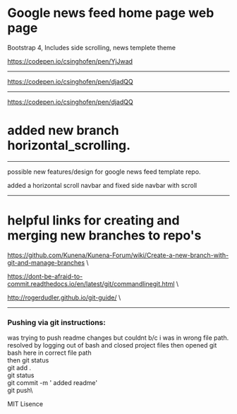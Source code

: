 # Google news feed home page web page 

 Bootstrap 4, Includes side scrolling, news templete theme

 https://codepen.io/csinghofen/pen/YjJwad
 ***
 https://codepen.io/csinghofen/pen/djadQQ
 ***
 https://codepen.io/csinghofen/pen/djadQQ

# added new branch horizontal_scrolling.

******************
possible new features/design for google news feed template repo.


added a horizontal scroll navbar and fixed side navbar with scroll 
 
 **************
 
 # helpful links for creating and merging new branches to repo's

 https://github.com/Kunena/Kunena-Forum/wiki/Create-a-new-branch-with-git-and-manage-branches \

 https://dont-be-afraid-to-commit.readthedocs.io/en/latest/git/commandlinegit.html \

 http://rogerdudler.github.io/git-guide/ \
 
 ***********
 ### Pushing via git instructions:
 was trying to push readme changes but couldnt b/c i was in wrong file path. resolved by logging out of bash and closed project files then opened git bash here in correct file path \
 then git status\
 git add . \
 git status \
 git commit -m ' added readme' \
 git push\

 MIT Lisence
